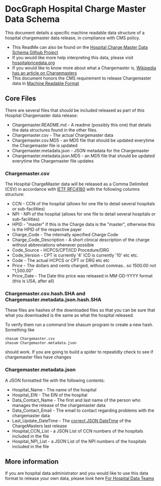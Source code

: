 # DocGraph Hospital Charge Master Data Schema

This document details a specific machine readable data structure of a hospital chargemaster data release, in compliance with CMS policy. 

* This ReadMe can also be found on the [Hospital Charge Master Data Schema Github Project](https://github.com/docgraph/Hospital_Charge_Master_Data_Schema)
* If you would like more help interpreting this data, please visit [hospitalpricedata.org](http://hospitalpricedata.org/)
* If you would like to know more about what a Chargemaster is, [Wikipedia has an article on Chargemasters](https://en.wikipedia.org/wiki/Chargemaster)
* This document honors the CMS requirement to release Chargemaster data in [Machine Readable Format](https://obamawhitehouse.archives.gov/sites/default/files/omb/assets/a11_current_year/s200.pdf) 

## Core Files

There are several files that should be included released as part of this Hospital Chargemaster data release:

* Chargemaster.README.md - A readme (possibly this one) that details the data structures found in the other files.
* Chargemaster.csv - The actual Chargemaster data
* Chargemaster.csv.MD5 - an MD5 file that should be updated everytime the Chargemaster file is updated
* Chargemaster.metadata.json - JSON metadata for the Chargemaster 
* Chargemaster.metadata.json.MD5 - an MD5 file that should be updated everytime the Chargemaster file updates

### Chargemaster.csv
The Hospital ChargeMaster data will be released as a Comma Delimited (CSV) in accordance with [IETF RFC4180](https://tools.ietf.org/html/rfc4180) with the following columns structure:

* CCN - CCN of the hospital (allows for one file to detail several hospitals or sub-facilities)
* NPI - NPI of the hospital (allows for one file to detail several hospitals or sub-facilities)
* HPID - "master" if this is the Charge data is the "master", otherwise this is the HPID of the respective payer 
* Charge_Code - The internally specified Charge Code
* Charge_Code_Description - A short clinical description of the charge without abbreviations whenever possible
* Code_Source - HCPCS/CPT/ICD Procedure/DRG 
* Code_Version - CPT is currently '4' ICD is currently '10' etc etc.
* Code - The actual HCPCS or CPT or DRG etc etc
* Price - The dollars and cents charged, without commas.. so 1500.00 not "1,500.00"
* Price_Date - The Date this price was released in MM-DD-YYYY format (this is USA, after all)

### Chargemaster.csv.hash.SHA and Chargemaster.metadata.json.hash.SHA

These files are hashes of the downloaded files so that you can be sure that what you downloaded is the same as what the hospital released. 

To verify them run a command line shasum program to create a new hash. Something like 

```
shasum Chargemaster.csv 
shasum Chargemaster.metadata.json
```

should work. If you are going to build a spider to repeatidly check to see if chargemaster files have changes


### Chargemaster.metadata.json

A JSON formatted file with the following contents:

* Hospital_Name - The name of the hospital
* Hospital_EIN - The EIN of the hospital
* Data_Contact_Name - The first and last name of the person who manages the release of the chargemaster data
* Data_Contact_Email - The email to contact regarding problems with the chargemaster data
* Last_Update_DateTime - The [correct JSON DateTime](https://stackoverflow.com/a/15952652/144364) of the ChargeMasters last release
* Hospital_CCN_List - a JSON List of CCN numbers of the hospitals included in the file
* Hospital_NPI_List - a JSON List of the NPI numbers of the hospitals included in the file


## More information 
If you are hospital data administrator and you would like to use this data format to release your own data, please look here
[For Hospital Data Teams](https://github.com/docgraph/Hospital_Charge_Master_Data_Schema/blob/master/ForHospitalDataTeams.md)


